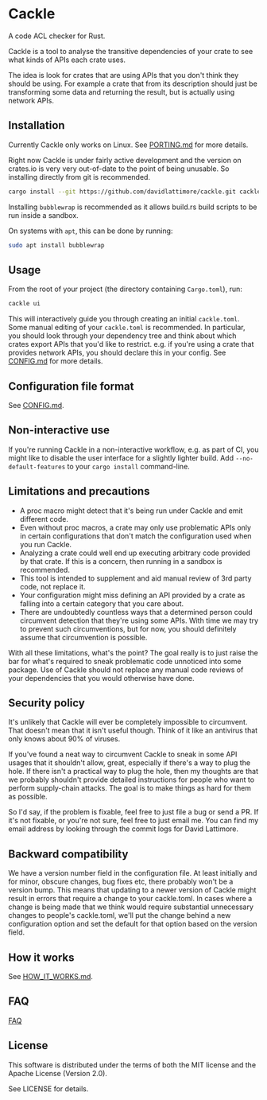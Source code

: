 # Cackle

A code ACL checker for Rust.

Cackle is a tool to analyse the transitive dependencies of your crate to see what kinds of APIs each
crate uses.

The idea is look for crates that are using APIs that you don't think they should be using. For
example a crate that from its description should just be transforming some data and returning the
result, but is actually using network APIs.

## Installation

Currently Cackle only works on Linux. See [PORTING.md](PORTING.md) for more details.

Right now Cackle is under fairly active development and the version on crates.io is very very
out-of-date to the point of being unusable. So installing directly from git is recommended.

```sh
cargo install --git https://github.com/davidlattimore/cackle.git cackle
```

Installing `bubblewrap` is recommended as it allows build.rs build scripts to be run inside a
sandbox.

On systems with `apt`, this can be done by running:

```sh
sudo apt install bubblewrap
```

## Usage

From the root of your project (the directory containing `Cargo.toml`), run:

```sh
cackle ui
```

This will interactively guide you through creating an initial `cackle.toml`. Some manual editing of
your `cackle.toml` is recommended. In particular, you should look through your dependency tree and
think about which crates export APIs that you'd like to restrict. e.g. if you're using a crate that
provides network APIs, you should declare this in your config. See [CONFIG.md](CONFIG.md) for more
details.

## Configuration file format

See [CONFIG.md](CONFIG.md).

## Non-interactive use

If you're running Cackle in a non-interactive workflow, e.g. as part of CI, you might like to
disable the user interface for a slightly lighter build. Add `--no-default-features` to your `cargo
install` command-line.

## Limitations and precautions

* A proc macro might detect that it's being run under Cackle and emit different code.
* Even without proc macros, a crate may only use problematic APIs only in certain configurations
  that don't match the configuration used when you run Cackle.
* Analyzing a crate could well end up executing arbitrary code provided by that crate. If this is a
  concern, then running in a sandbox is recommended.
* This tool is intended to supplement and aid manual review of 3rd party code, not replace it.
* Your configuration might miss defining an API provided by a crate as falling into a certain
  category that you care about.
* There are undoubtedly countless ways that a determined person could circumvent detection that
  they're using some APIs. With time we may try to prevent such circumventions, but for now, you should definitely assume that circumvention is possible.

With all these limitations, what's the point? The goal really is to just raise the bar for what's
required to sneak problematic code unnoticed into some package. Use of Cackle should not replace any
manual code reviews of your dependencies that you would otherwise have done.

## Security policy

It's unlikely that Cackle will ever be completely impossible to circumvent. That doesn't mean that
it isn't useful though. Think of it like an antivirus that only knows about 90% of viruses.

If you've found a neat way to circumvent Cackle to sneak in some API usages that it shouldn't allow,
great, especially if there's a way to plug the hole. If there isn't a practical way to plug the
hole, then my thoughts are that we probably shouldn't provide detailed instructions for people who
want to perform supply-chain attacks. The goal is to make things as hard for them as possible.

So I'd say, if the problem is fixable, feel free to just file a bug or send a PR. If it's not
fixable, or you're not sure, feel free to just email me. You can find my email address by looking
through the commit logs for David Lattimore.

## Backward compatibility

We have a version number field in the configuration file. At least initially and for minor, obscure
changes, bug fixes etc, there probably won't be a version bump. This means that updating to a newer
version of Cackle might result in errors that require a change to your cackle.toml. In cases where a
change is being made that we think would require substantial unnecessary changes to people's
cackle.toml, we'll put the change behind a new configuration option and set the default for that
option based on the version field.

## How it works

See [HOW_IT_WORKS.md](HOW_IT_WORKS.md).

## FAQ

[FAQ](FAQ.md)

## License

This software is distributed under the terms of both the MIT license and the Apache License (Version
2.0).

See LICENSE for details.
